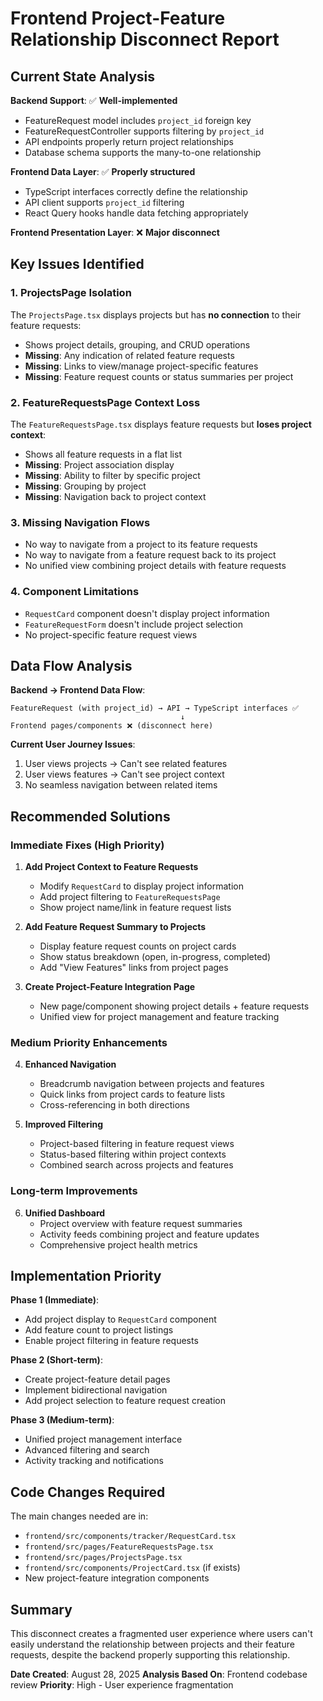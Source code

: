 # Frontend Project-Feature Relationship Disconnect Report

## Current State Analysis

**Backend Support**: ✅ **Well-implemented**
- FeatureRequest model includes `project_id` foreign key
- FeatureRequestController supports filtering by `project_id`
- API endpoints properly return project relationships
- Database schema supports the many-to-one relationship

**Frontend Data Layer**: ✅ **Properly structured**
- TypeScript interfaces correctly define the relationship
- API client supports `project_id` filtering
- React Query hooks handle data fetching appropriately

**Frontend Presentation Layer**: ❌ **Major disconnect**

## Key Issues Identified

### 1. **ProjectsPage Isolation**
The `ProjectsPage.tsx` displays projects but has **no connection** to their feature requests:
- Shows project details, grouping, and CRUD operations
- **Missing**: Any indication of related feature requests
- **Missing**: Links to view/manage project-specific features
- **Missing**: Feature request counts or status summaries per project

### 2. **FeatureRequestsPage Context Loss**
The `FeatureRequestsPage.tsx` displays feature requests but **loses project context**:
- Shows all feature requests in a flat list
- **Missing**: Project association display
- **Missing**: Ability to filter by specific project
- **Missing**: Grouping by project
- **Missing**: Navigation back to project context

### 3. **Missing Navigation Flows**
- No way to navigate from a project to its feature requests
- No way to navigate from a feature request back to its project
- No unified view combining project details with feature requests

### 4. **Component Limitations**
- `RequestCard` component doesn't display project information
- `FeatureRequestForm` doesn't include project selection
- No project-specific feature request views

## Data Flow Analysis

**Backend → Frontend Data Flow**:
```
FeatureRequest (with project_id) → API → TypeScript interfaces ✅
                                      ↓
Frontend pages/components ❌ (disconnect here)
```

**Current User Journey Issues**:
1. User views projects → Can't see related features
2. User views features → Can't see project context
3. No seamless navigation between related items

## Recommended Solutions

### Immediate Fixes (High Priority)

1. **Add Project Context to Feature Requests**
   - Modify `RequestCard` to display project information
   - Add project filtering to `FeatureRequestsPage`
   - Show project name/link in feature request lists

2. **Add Feature Request Summary to Projects**
   - Display feature request counts on project cards
   - Show status breakdown (open, in-progress, completed)
   - Add "View Features" links from project pages

3. **Create Project-Feature Integration Page**
   - New page/component showing project details + feature requests
   - Unified view for project management and feature tracking

### Medium Priority Enhancements

4. **Enhanced Navigation**
   - Breadcrumb navigation between projects and features
   - Quick links from project cards to feature lists
   - Cross-referencing in both directions

5. **Improved Filtering**
   - Project-based filtering in feature request views
   - Status-based filtering within project contexts
   - Combined search across projects and features

### Long-term Improvements

6. **Unified Dashboard**
   - Project overview with feature request summaries
   - Activity feeds combining project and feature updates
   - Comprehensive project health metrics

## Implementation Priority

**Phase 1 (Immediate)**:
- Add project display to `RequestCard` component
- Add feature count to project listings
- Enable project filtering in feature requests

**Phase 2 (Short-term)**:
- Create project-feature detail pages
- Implement bidirectional navigation
- Add project selection to feature request creation

**Phase 3 (Medium-term)**:
- Unified project management interface
- Advanced filtering and search
- Activity tracking and notifications

## Code Changes Required

The main changes needed are in:
- `frontend/src/components/tracker/RequestCard.tsx`
- `frontend/src/pages/FeatureRequestsPage.tsx`
- `frontend/src/pages/ProjectsPage.tsx`
- `frontend/src/components/ProjectCard.tsx` (if exists)
- New project-feature integration components

## Summary

This disconnect creates a fragmented user experience where users can't easily understand the relationship between projects and their feature requests, despite the backend properly supporting this relationship.

**Date Created**: August 28, 2025
**Analysis Based On**: Frontend codebase review
**Priority**: High - User experience fragmentation
